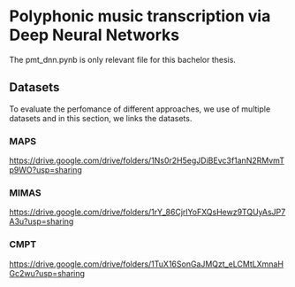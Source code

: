 # Polyphonic music transcription via Deep Neural Networks

The pmt_dnn.pynb is only relevant file for this bachelor thesis.

## Datasets
To evaluate the perfomance of different approaches, we use of multiple datasets
and in this section, we links the datasets.

### MAPS 
https://drive.google.com/drive/folders/1Ns0r2H5egJDiBEvc3f1anN2RMvmTp9WO?usp=sharing


### MIMAS
https://drive.google.com/drive/folders/1rY_86CjrlYoFXQsHewz9TQUyAsJP7A3u?usp=sharing

### CMPT 
https://drive.google.com/drive/folders/1TuX16SonGaJMQzt_eLCMtLXmnaHGc2wu?usp=sharing
